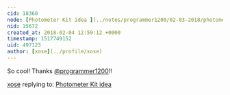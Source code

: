 ```yaml
---
cid: 18360
node: [Photometer Kit idea ](../notes/programmer1200/02-03-2018/photometer-kit-idea)
nid: 15672
created_at: 2018-02-04 12:59:12 +0000
timestamp: 1517749152
uid: 497123
author: [xose](../profile/xose)
---
```


So cool! Thanks [@programmer1200](/profile/programmer1200)!!

[xose](../profile/xose) replying to: [Photometer Kit idea ](../notes/programmer1200/02-03-2018/photometer-kit-idea)

